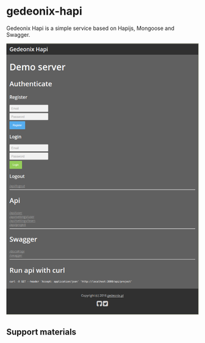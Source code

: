# gedeonix-hapi

Gedeonix Hapi is a simple service based on Hapijs, Mongoose and Swagger.

![Simple service screen](./screen.png)


Support materials
-----------------


